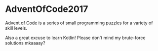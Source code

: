 # AdventOfCode2017
[Advent of Code](http://adventofcode.com/) is a series of small programming puzzles for a variety of skill levels.

Also a great excuse to learn Kotlin! Please don't mind my brute-force solutions mkaaaay?
